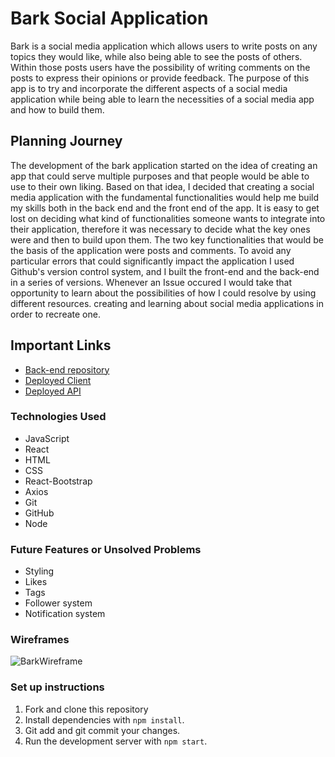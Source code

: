# Bark Social Application

Bark is a social media application which allows users to write posts on any topics they would like, while also being able to see the posts of others. Within those posts users have the possibility of writing comments on the posts to express their opinions or provide feedback.
The purpose of this app is to try and incorporate the different aspects of a social media application while being able to learn the necessities of a social media app and how to build them.

## Planning Journey

The development of the bark application started on the idea of creating an app that could serve multiple purposes and that people would be able to use to their own liking. Based on that idea, I decided that creating a social media application with the fundamental functionalities would help me build my skills both in the back end and the front end of the app.
It is easy to get lost on deciding what kind of functionalities someone wants to integrate into their application, therefore it was necessary to decide what the key ones were and then to build upon them. The two key functionalities that would be the basis of the application were posts and comments.
To avoid any particular errors that could significantly impact the application I used Github's version control system, and I built the front-end and the back-end in a series of versions.
Whenever an Issue occured I would take that opportunity to learn about the possibilities of how I could resolve by using different resources.
creating and learning about social media applications in order to recreate one.

## Important Links

- [Back-end repository](https://github.com/guyfredw/bark-api)
- [Deployed Client](https://guyfredw.github.io/bark-react/)
- [Deployed API](https://bark-api-project.herokuapp.com)

### Technologies Used

- JavaScript
- React
- HTML
- CSS
- React-Bootstrap
- Axios
- Git
- GitHub
- Node

### Future Features or Unsolved Problems

- Styling
- Likes
- Tags
- Follower system
- Notification system

### Wireframes

![BarkWireframe](https://media.git.generalassemb.ly/user/31388/files/54099e80-4114-11eb-909f-aa143f96179b)

### Set up instructions

1. Fork and clone this repository
2. Install dependencies with `npm install`.
3. Git add and git commit your changes.
4. Run the development server with `npm start`.
